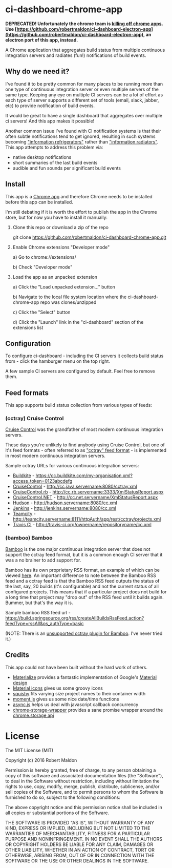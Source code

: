 ci-dashboard-chrome-app
=======================

**DEPRECATED! Unfortunately the chrome team is [killing off chrome apps](https://blog.chromium.org/2016/08/from-chrome-apps-to-web.html). Use [https://github.com/robertmaldon/ci-dashboard-electron-app](https://github.com/robertmaldon/ci-dashboard-electron-app), an electron port of this app, instead.**

A Chrome application that aggregates build status from multiple continuous integration servers and radiates (fun!) notifications of build events.

## Why do we need it?

I've found it to be pretty common for many places to be running more than one type of continuous integration server or even multiple servers of the same type. Keeping any eye on multiple CI servers can be a lot of effort as each type of server supports a different set of tools (email, slack, jabber, etc) to provide notification of build events.

It would be great to have a single dashboard that aggregates over multiple ci servers! And this app makes it possible!

Another common issue I've found with CI notification systems is that their often subtle notifications tend to get ignored, resulting in such systems becoming ["information refrigerators"](http://c2.com/cgi/wiki?InformationRefrigerator) rather than ["information radiators"](http://c2.com/cgi/wiki?InformationRadiator). This app attempts to address this problem via:

* native desktop notifications
* short summaries of the last build events
* audible and fun sounds per significant build events

## Install

This app is a [Chrome app](https://developer.chrome.com/apps/about_apps) and therefore Chrome needs to be installed before this app can be installed.

I'm still debating if it is worth the effort to publish the app in the Chrome store, but for now you have to install it manually:

1. Clone this repo or download a zip of the repo

    git clone https://github.com/robertmaldon/ci-dashboard-chrome-app.git

2. Enable Chrome extensions "Developer mode"

    a) Go to chrome://extensions/

    b) Check "Developer mode"

3. Load the app as an unpacked extension

    a) Click the "Load unpacked extension..." button

    b) Navigate to the local file system location where the ci-dashboard-chrome-app repo was clones/unzipped

    c) Click the "Select" button

    d) Click the "Launch" link in the "ci-dashboard" section of the extensions list

## Configuration

To configure ci-dashboard - including the CI servers it collects build status from - click the hamburger menu on the top right.

A few sample CI servers are configured by default. Feel free to remove them.

## Feed formats

This app supports build status collection from various types of feeds:

### (cctray) Cruise Control

[Cruise Control](https://en.wikipedia.org/wiki/CruiseControl) was the grandfather of most modern continuous integration servers.

These days you're unlikely to find anybody using Cruise Control, but one of it's feed formats - often referred to as ["cctray" feed format](CCTRAY_FEED_FORMAT.md) - is implemented in most modern continuous integration servers.

Sample cctray URLs for various continuous integration servers:

* [Buildkite](https://buildkite.com/) - https://cc.buildkite.com/my-organisation.xml?access_token=0123abcdefg
* [CruiseControl](http://cruisecontrol.sourceforge.net/) - http://cc.java.servername:8080/cctray.xml
* [CruiseControl.rb](http://cruisecontrolrb.thoughtworks.com/) - http://cc.rb.servername:3333/XmlStatusReport.aspx
* [CruiseControl.NET](http://ccnet.thoughtworks.com/) - http://cc.net.servername/XmlStatusReport.aspx
* [Hudson](https://hudson.dev.java.net/) - http://hudson.servername:8080/cc.xml
* [Jenkins](http://jenkins-ci.org/) - http://jenkins.servername:8080/cc.xml
* [Teamcity](http://www.jetbrains.com/teamcity/) - http://teamcity.servername:8111/httpAuth/app/rest/cctray/projects.xml
* [Travis CI](http://travis-ci.org/) - http://travis-ci.org/ownername/repositoryname/cc.xml

### (bamboo) Bamboo

[Bamboo](https://www.atlassian.com/software/bamboo) is the one major continuous integration server that does not support the cctray feed format, but it is a common enough CI server that it was a no brainer to add support for.

Bamboo has its own proprietary RSS format, an example of which can be viewed [here](https://build.springsource.org/rss/createAllBuildsRssFeed.action?feedType=rssAll). An important difference to note between the Bamboo RSS feed and a cctray feed is that the Bamboo RSS feed outputs the status of the last, say, 20 builds (it's configurable) and not the current status of all configured projects. This means that if a particular project does not build for a long time that project may "drop out" of the RSS feed until it builds again. Bummer, but that's the way it is.

Sample bamboo RSS feed url - https://build.springsource.org/rss/createAllBuildsRssFeed.action?feedType=rssAll&os_authType=basic

(NOTE: There is an [unsupported cctray plugin for Bamboo](https://marketplace.atlassian.com/plugins/com.atlassian.plugins.bamboo.cctray.cctray-bamboo-plugin/server/overview). I've never tried it.)

## Credits

This app could not have been built without the hard work of others.

* [Materialize](http://materializecss.com/) provides a fantastic implementation of Google's [Material design](https://www.google.com/design/spec/material-design/introduction.html)
* [Material icons](https://design.google.com/icons/) gives us some groovy icons
* [squishy](https://github.com/lemonmade/squishy) fits varying size project names to their container width
* [moment.js](http://momentjs.com/) gives us some nice date/time functions
* [async.js](https://github.com/caolan/async) helps us deal with javascript callback concurrency
* [chrome-storage-wrapper](https://github.com/lmk123/chrome-storage-wrapper) provides a sane promise wrapper around the [chrome.storage api](https://developer.chrome.com/extensions/storage)

# License

The MIT License (MIT)

Copyright (c) 2016 Robert Maldon

Permission is hereby granted, free of charge, to any person obtaining a copy
of this software and associated documentation files (the "Software"), to deal
in the Software without restriction, including without limitation the rights
to use, copy, modify, merge, publish, distribute, sublicense, and/or sell
copies of the Software, and to permit persons to whom the Software is
furnished to do so, subject to the following conditions:

The above copyright notice and this permission notice shall be included in all
copies or substantial portions of the Software.

THE SOFTWARE IS PROVIDED "AS IS", WITHOUT WARRANTY OF ANY KIND, EXPRESS OR
IMPLIED, INCLUDING BUT NOT LIMITED TO THE WARRANTIES OF MERCHANTABILITY,
FITNESS FOR A PARTICULAR PURPOSE AND NONINFRINGEMENT. IN NO EVENT SHALL THE
AUTHORS OR COPYRIGHT HOLDERS BE LIABLE FOR ANY CLAIM, DAMAGES OR OTHER
LIABILITY, WHETHER IN AN ACTION OF CONTRACT, TORT OR OTHERWISE, ARISING FROM,
OUT OF OR IN CONNECTION WITH THE SOFTWARE OR THE USE OR OTHER DEALINGS IN THE
SOFTWARE.
